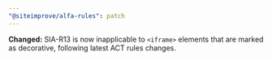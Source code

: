 ```yaml
---
"@siteimprove/alfa-rules": patch
---
```


**Changed:** SIA-R13 is now inapplicable to `<iframe>` elements that are marked as decorative, following latest ACT rules changes.
